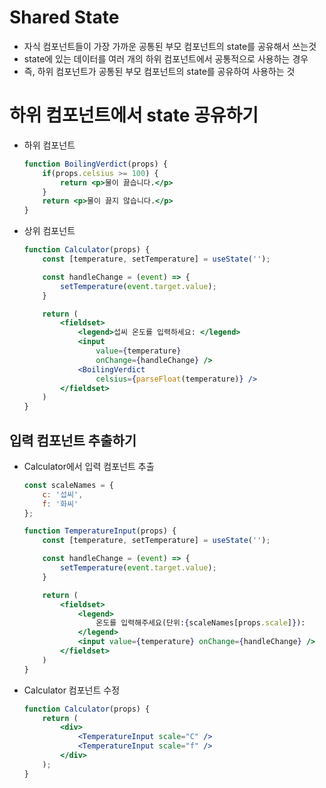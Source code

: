 # Shared State
- 자식 컴포넌트들이 가장 가까운 공통된 부모 컴포넌트의 state를 공유해서 쓰는것 
- state에 있는 데이터를 여러 개의 하위 컴포넌트에서 공통적으로 사용하는 경우
- 즉, 하위 컴포넌트가 공통된 부모 컴포넌트의 state를 공유하여 사용하는 것

# 하위 컴포넌트에서 state 공유하기
- 하위 컴포넌트
    ```jsx
    function BoilingVerdict(props) {
        if(props.celsius >= 100) {
            return <p>물이 끓습니다.</p>
        }
        return <p>물이 끓지 않습니다.</p>
    }
    ```

- 상위 컴포넌트
    ```jsx
    function Calculator(props) {
        const [temperature, setTemperature] = useState('');

        const handleChange = (event) => {
            setTemperature(event.target.value);
        }

        return (
            <fieldset>
                <legend>섭씨 온도를 입력하세요: </legend>
                <input
                    value={temperature}
                    onChange={handleChange} />
                <BoilingVerdict
                    celsius={parseFloat(temperature)} />
            </fieldset>
        )
    }
    ```

## 입력 컴포넌트 추출하기
- Calculator에서 입력 컴포넌트 추출
    ```jsx
    const scaleNames = {
        c: '섭씨',
        f: '화씨'
    };

    function TemperatureInput(props) {
        const [temperature, setTemperature] = useState('');

        const handleChange = (event) => {
            setTemperature(event.target.value);
        }

        return (
            <fieldset>
                <legend>
                    온도를 입력해주세요(단위:{scaleNames[props.scale]}):
                </legend>
                <input value={temperature} onChange={handleChange} />
            </fieldset>
        )
    }
    ```

- Calculator 컴포넌트 수정
    ```jsx
    function Calculator(props) {
        return (
            <div>
                <TemperatureInput scale="C" />
                <TemperatureInput scale="f" />
            </div>
        );
    }
    ```

# 